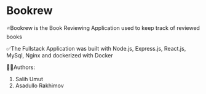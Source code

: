 # Bookrew
⭐Bookrew is the Book Reviewing Application used to keep track of reviewed books

✅The Fullstack Application was built with Node.js, Express.js, React.js, MySql, Nginx and dockerized with Docker

🧑‍💻Authors: 
1) Salih Umut
2) Asadullo Rakhimov
